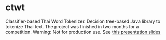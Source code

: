 ctwt
====

Classifier-based Thai Word Tokenizer. Decision tree-based Java library to tokenize Thai text. The project was finished in two months for a competition. Warning: Not for production use. See [this presentation slides](http://wittawat.com/pages/files/wordseg_dt.pdf)
